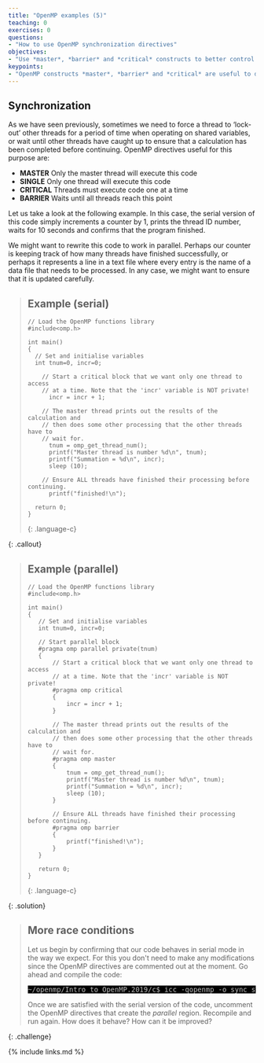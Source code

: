 ```yaml
---
title: "OpenMP examples (5)"
teaching: 0
exercises: 0
questions:
- "How to use OpenMP synchronization directives"
objectives:
- "Use *master*, *barrier* and *critical* constructs to better control our threads are synchronized"
keypoints:
- "OpenMP constructs *master*, *barrier* and *critical* are useful to define sections and points in our code where threads should synchronize with each other" 
---
```


## Synchronization
As we have seen previously, sometimes we need to force a thread to ‘lock-out’ other threads for a period of time when operating on shared variables, or wait until other threads have caught up to ensure that a calculation has been completed before continuing. OpenMP directives useful for this purpose are:
- **MASTER** Only the master thread will execute this code
- **SINGLE** Only one thread will execute this code
- **CRITICAL** Threads must execute code one at a time
- **BARRIER** Waits until all threads reach this point

Let us take a look at the following example. In this case, the serial version of this code simply increments a counter by 1, prints the thread ID number, waits for 10 seconds and confirms that the program finished.

We might want to rewrite this code to work in parallel. Perhaps our counter is keeping track of how many threads have finished successfully, or perhaps it represents a line in a text file where every entry is the name of a data file that needs to be processed. In any case, we might want to ensure that it is updated carefully.

> ## Example (serial)
> ~~~
> // Load the OpenMP functions library
> #include<omp.h>
> 
> int main()
> {
>   // Set and initialise variables
>   int tnum=0, incr=0;
> 
>     // Start a critical block that we want only one thread to access
>     // at a time. Note that the 'incr' variable is NOT private!
>       incr = incr + 1;
> 
>     // The master thread prints out the results of the calculation and
>     // then does some other processing that the other threads have to
>     // wait for.
>       tnum = omp_get_thread_num();
>       printf("Master thread is number %d\n", tnum);
>       printf("Summation = %d\n", incr);
>       sleep (10);
> 
>     // Ensure ALL threads have finished their processing before continuing.
>       printf("finished!\n");
> 
>   return 0;
> }
> ~~~
> {: .language-c}
>
{: .callout}


> ## Example (parallel)
> ~~~
> // Load the OpenMP functions library
> #include<omp.h>
> 
> int main()
> {
>    // Set and initialise variables
>    int tnum=0, incr=0;
> 
>    // Start parallel block
>    #pragma omp parallel private(tnum)
>    {
>        // Start a critical block that we want only one thread to access
>        // at a time. Note that the 'incr' variable is NOT private!
>        #pragma omp critical
>        {
>            incr = incr + 1;
>        }
> 
>        // The master thread prints out the results of the calculation and
>        // then does some other processing that the other threads have to
>        // wait for.
>        #pragma omp master
>        {
>            tnum = omp_get_thread_num();
>            printf("Master thread is number %d\n", tnum);
>            printf("Summation = %d\n", incr);
>            sleep (10);
>        }
> 
>        // Ensure ALL threads have finished their processing before continuing.
>        #pragma omp barrier
>        {
>            printf("finished!\n");
>        }
>    }
> 
>    return 0;
> }
> ~~~
> {: .language-c}
>
{: .solution}


> ## More race conditions
> Let us begin by confirming that our code behaves in serial mode in the way we expect. For this you don't need to make any modifications since the OpenMP directives are commented out at the moment. Go ahead and compile the code:
> <pre style="color: silver; background: black;">
> ~/openmp/Intro_to_OpenMP.2019/c$ icc -qopenmp -o sync sync.c
> </pre>
>
> Once we are satisfied with the serial version of the code, uncomment the OpenMP directives that create the *parallel* region. Recompile and run again. How does it behave? How can it be improved?
>
{: .challenge}

{% include links.md %}
